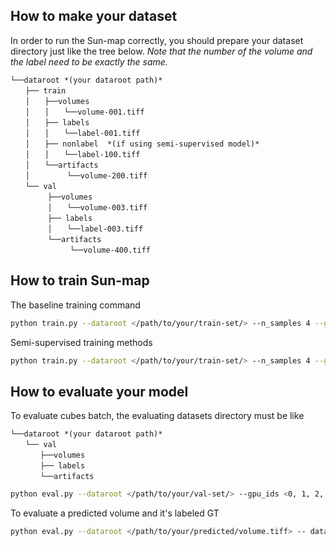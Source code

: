 

## How to make your dataset

In order to run the Sun-map correctly, you should prepare your dataset directory just like the tree below. *Note that the number of the volume and the label need to be exactly the same.*

```
└──dataroot *(your dataroot path)*
　　├── train
　　│　　├──volumes
　　│　　│　　└──volume-001.tiff
　　│　　├── labels
　　│　　│　　└──label-001.tiff
　　│　　├── nonlabel  *(if using semi-supervised model)*
　　│　　│　　└──label-100.tiff
　　│　　└──artifacts
　　│　　　　　└──volume-200.tiff
　　└── val
　　　　　├──volumes
　　　　　│　　└──volume-003.tiff
　　　　　├── labels
　　　　　│　　└──label-003.tiff
　　　　　└──artifacts
　　　　　　　　└──volume-400.tiff
```



## How to train Sun-map

The baseline training command

```sh
python train.py --dataroot </path/to/your/train-set/> --n_samples 4 --gpu_ids <0, 1, 2, 3,... gpu order> --lr 1e-4 --exp <experiment name> --checkpoint_name <.pth file name> --input_dim 128 --batch_size <batch_size> --net <unet | axialunet> --model segnet --pre_trained </path/to/your/pretrained/model.pth>
```

Semi-supervised training methods

```sh
python train.py --dataroot </path/to/your/train-set/> --n_samples 4 --gpu_ids <0, 1, 2, 3,... gpu order> --lr 1e-4 --exp <experiment name> --checkpoint_name <.pth file name> --input_dim 128 --batch_size <batch_size> --net <unet | axialunet> --model semiseg --labeled_bs <generally half of the batch_size> --pre_trained </path/to/your/pretrained/model.pth>
```



 ## How to evaluate your model

To evaluate cubes batch, the evaluating datasets directory must be like

```
└──dataroot *(your dataroot path)*
　　└── val
　　　　├──volumes
　　　　├── labels
　　　　└──artifacts
```

```sh
python eval.py --dataroot </path/to/your/val-set/> --gpu_ids <0, 1, 2, 3,... gpu order> --net <axialunet | unet> --model evalnet --val_type cubes --pre_trained </path/to/your/pretrained/model.pth>
```

To evaluate a predicted volume and it's labeled GT

```sh
python eval.py --dataroot </path/to/your/predicted/volume.tiff> -- data_target </path/to/your/label.tiff> --gpu_ids <0, 1, 2, 3,... gpu order> --net <axialunet | unet> --model evalnet --val_type volumes2 --pre_trained </path/to/your/pretrained/model.pth>
```

